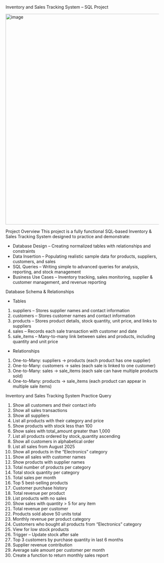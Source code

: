 Inventory and Sales Tracking System – SQL Project

<img width="998" height="692" alt="image" src="https://github.com/user-attachments/assets/30ecdb5f-0552-4e26-b815-0ed86e9da00e" />

Project Overview
This project is a fully functional SQL-based Inventory & Sales Tracking System designed to practice and demonstrate:
- Database Design – Creating normalized tables with relationships and constraints
- Data Insertion – Populating realistic sample data for products, suppliers, customers, and sales
- SQL Queries – Writing simple to advanced queries for analysis, reporting, and stock management
- Business Use Cases – Inventory tracking, sales monitoring, supplier & customer management, and revenue reporting

Database Schema & Relationships
-	Tables
1.	suppliers – Stores supplier names and contact information
2.	customers – Stores customer names and contact information
3.	products – Stores product details, stock quantity, unit price, and links to suppliers
4.	sales – Records each sale transaction with customer and date
5.	sale_items – Many-to-many link between sales and products, including quantity and unit price
-	Relationships
1.	One-to-Many: suppliers → products (each product has one supplier)
2.	One-to-Many: customers → sales (each sale is linked to one customer)
3.	One-to-Many: sales → sale_items (each sale can have multiple products sold)
4.	One-to-Many: products → sale_items (each product can appear in multiple sale items)

Inventory and Sales Tracking System Practice Query
1.	Show all customers and their contact info
2.	Show all sales transactions
3.	Show all suppliers
4.	List all products with their category and price
5.	Show products with stock less than 100
6.	Show sales with total_amount greater than 1,000
7.	List all products ordered by stock_quantity ascending
8.	Show all customers in alphabetical order
9.	List all sales from August 2025
10.	Show all products in the “Electronics” category
11.	Show all sales with customer names
12.	Show products with supplier names
13.	Total number of products per category
14.	Total stock quantity per category
15.	Total sales per month
16.	Top 5 best-selling products
17.	Customer purchase history
18.	Total revenue per product
19.	List products with no sales
20.	Show sales with quantity > 5 for any item
21.	Total revenue per customer
22.	Products sold above 50 units total
23.	Monthly revenue per product category
24.	Customers who bought all products from “Electronics” category
25.	View for low stock products
26.	Trigger – Update stock after sale
27.	Top 3 customers by purchase quantity in last 6 months
28.	Supplier revenue contribution
29.	Average sale amount per customer per month
30.	Create a function to return monthly sales report
